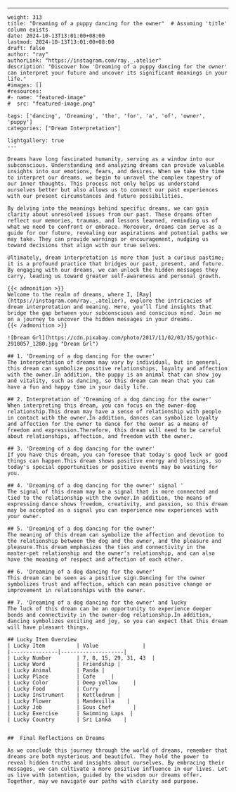 ---
    weight: 313
    title: "Dreaming of a puppy dancing for the owner"  # Assuming 'title' column exists
    date: 2024-10-13T13:01:00+08:00
    lastmod: 2024-10-13T13:01:00+08:00
    draft: false
    author: "ray"
    authorLink: "https://instagram.com/ray._.atelier"
    description: "Discover how 'Dreaming of a puppy dancing for the owner' can interpret your future and uncover its significant meanings in your life."
    #images: []
    #resources:
    #- name: "featured-image"
    #  src: "featured-image.png"
    
    tags: ['dancing', 'Dreaming', 'the', 'for', 'a', 'of', 'owner', 'puppy']
    categories: ["Dream Interpretation"]
    
    lightgallery: true
    ---
    
    Dreams have long fascinated humanity, serving as a window into our subconscious. Understanding and analyzing dreams can provide valuable insights into our emotions, fears, and desires. When we take the time to interpret our dreams, we begin to unravel the complex tapestry of our inner thoughts. This process not only helps us understand ourselves better but also allows us to connect our past experiences with our present circumstances and future possibilities.
    
    By delving into the meanings behind specific dreams, we can gain clarity about unresolved issues from our past. These dreams often reflect our memories, traumas, and lessons learned, reminding us of what we need to confront or embrace. Moreover, dreams can serve as a guide for our future, revealing our aspirations and potential paths we may take. They can provide warnings or encouragement, nudging us toward decisions that align with our true selves.
    
    Ultimately, dream interpretation is more than just a curious pastime; it is a profound practice that bridges our past, present, and future. By engaging with our dreams, we can unlock the hidden messages they carry, leading us toward greater self-awareness and personal growth.
    
    {{< admonition >}}
    Welcome to the realm of dreams, where I, [Ray](https://instagram.com/ray._.atelier), explore the intricacies of dream interpretation and meaning. Here, you’ll find insights that bridge the gap between your subconscious and conscious mind. Join me on a journey to uncover the hidden messages in your dreams.
    {{< /admonition >}}
    
    ![Dream Grl](https://cdn.pixabay.com/photo/2017/11/02/03/35/gothic-2910057_1280.jpg "Dream Grl")
    
    ## 1. 'Dreaming of a dog dancing for the owner'
    The interpretation of dreams may vary by individual, but in general, this dream can symbolize positive relationships, loyalty and affection with the owner.In addition, the puppy is an animal that can show joy and vitality, such as dancing, so this dream can mean that you can have a fun and happy time in your daily life.
    
    ## 2. Interpretation of 'Dreaming of a dog dancing for the owner'
    When interpreting this dream, you can focus on the owner-dog relationship.This dream may have a sense of relationship with people in contact with the owner.In addition, dances can symbolize loyalty and affection for the owner to dance for the owner as a means of freedom and expression.Therefore, this dream will need to be careful about relationships, affection, and freedom with the owner.
    
    ## 3. 'Dreaming of a dog dancing for the owner'
    If you have this dream, you can foresee that today's good luck or good things can happen.This dream shows positive energy and blessings, so today's special opportunities or positive events may be waiting for you.
    
    ## 4. 'Dreaming of a dog dancing for the owner' signal '
    The signal of this dream may be a signal that is more connected and tied to the relationship with the owner.In addition, the means of expressing dance shows freedom, creativity, and passion, so this dream may be accepted as a signal you can experience new experiences with your owner.
    
    ## 5. 'Dreaming of a dog dancing for the owner'
    The meaning of this dream can symbolize the affection and devotion to the relationship between the dog and the owner, and the pleasure and pleasure.This dream emphasizes the ties and connectivity in the master-pet relationship and the owner's relationship, and can also have the meaning of respect and affection of each other.
    
    ## 6. 'Dreaming of a dog dancing for the owner'
    This dream can be seen as a positive sign.Dancing for the owner symbolizes trust and affection, which can mean positive change or improvement in relationships with the owner.
    
    ## 7. 'Dreaming of a dog dancing for the owner' and lucky
    The luck of this dream can be an opportunity to experience deeper bonds and connectivity in the owner-dog relationship.In addition, dancing symbolizes exciting and joy, so you can expect that this dream will have pleasant things.
    
    ## Lucky Item Overview
    | Lucky Item          | Value              |
    |---------------|--------------------|
    | Lucky Number        | 7, 8, 15, 29, 31, 43  |
    | Lucky Word          | Friendship |
    | Lucky Animal        | Panda |
    | Lucky Place         | Cafe     |
    | Lucky Color         | Deep yellow     |
    | Lucky Food          | Curry      |
    | Lucky Instrument    | Kettledrum |
    | Lucky Flower        | Mandevilla    |
    | Lucky Job           | Sous Chef       |
    | Lucky Exercise      | Swimming Laps  |
    | Lucky Country       | Sri Lanka    |
    
    
    ##  Final Reflections on Dreams
    
    As we conclude this journey through the world of dreams, remember that dreams are both mysterious and beautiful. They hold the power to reveal hidden truths and insights about ourselves. By embracing their messages, we can cultivate a more positive influence in our lives. Let us live with intention, guided by the wisdom our dreams offer. Together, may we navigate our paths with clarity and purpose.
    